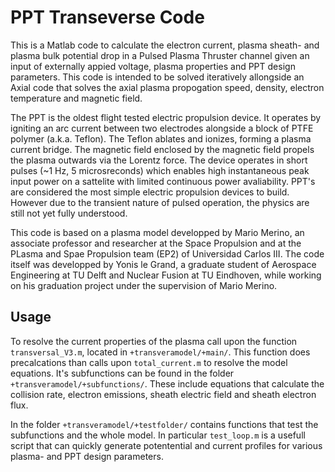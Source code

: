 <h1> PPT Transeverse Code </h1>

This is a Matlab code to calculate the electron current, plasma sheath- and plasma bulk potential drop in a Pulsed Plasma Thruster channel given an input of externally appied voltage, plasma properties and PPT design parameters. This code is intended to be solved iteratively allongside an Axial code that solves the axial plasma propogation speed, density, electron temperature and magnetic field.

The PPT is the oldest flight tested electric propulsion device. It operates by igniting an arc current between two electrodes alongside a block of PTFE polymer (a.k.a. Teflon). The Teflon ablates and ionizes, forming a plasma current bridge. The magnetic field enclosed by the magnetic field propels the plasma outwards via the Lorentz force. The device operates in short pulses (~1 Hz, 5 microsreconds) which enables high instantaneous peak input power on a sattelite with limited continuous power avaliability. PPT's are considered the most simple electric propulsion devices to build. However due to the transient nature of pulsed operation, the physics are still not yet fully understood.

This code is based on a plasma model developped by Mario Merino, an associate professor and researcher at the Space Propulsion and at the PLasma and Spae Propulsion team (EP2) of Universidad Carlos III. The code itself was developped by Yonis le Grand, a graduate student of Aerospace Engineering at TU Delft and Nuclear Fusion at TU Eindhoven, while working on his graduation project under the supervision of Mario Merino.

<h2> Usage </h2>
 
To resolve the current properties of the plasma call upon the function `transversal_V3.m`, located in `+transveramodel/+main/`. This function does precalcations than calls upon `total_current.m` to resolve the model equations. It's subfunctions can be found in the folder `+transveramodel/+subfunctions/`. These include equations that calculate the collision rate, electron emissions, sheath electric field and sheath electron flux.

In the folder `+transveramodel/+testfolder/` contains functions that test the subfunctions and the whole model. In particular `test_loop.m` is a usefull script that can quickly generate potentential and current profiles for various plasma- and PPT design parameters.

